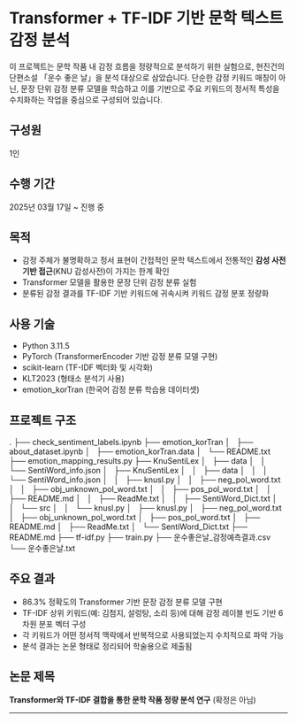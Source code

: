 # Transformer + TF-IDF 기반 문학 텍스트 감정 분석

이 프로젝트는 문학 작품 내 감정 흐름을 정량적으로 분석하기 위한 실험으로, 현진건의 단편소설 「운수 좋은 날」을 분석 대상으로 삼았습니다. 단순한 감정 키워드 매칭이 아닌, 문장 단위 감정 분류 모델을 학습하고 이를 기반으로 주요 키워드의 정서적 특성을 수치화하는 작업을 중심으로 구성되어 있습니다.

## 구성원
1인

## 수행 기간
2025년 03월 17일 ~ 진행 중

## 목적

- 감정 주체가 불명확하고 정서 표현이 간접적인 문학 텍스트에서 전통적인 **감성 사전 기반 접근**(KNU 감성사전)이 가지는 한계 확인
- Transformer 모델을 활용한 문장 단위 감정 분류 실험
- 분류된 감정 결과를 TF-IDF 기반 키워드에 귀속시켜 키워드 감정 분포 정량화

## 사용 기술

- Python 3.11.5
- PyTorch (TransformerEncoder 기반 감정 분류 모델 구현)
- scikit-learn (TF-IDF 벡터화 및 시각화)
- KLT2023 (형태소 분석기 사용)
- emotion_korTran (한국어 감정 분류 학습용 데이터셋)

## 프로젝트 구조
.
├── check_sentiment_labels.ipynb
├── emotion_korTran
│   ├── about_dataset.ipynb
│   ├── emotion_korTran.data
│   └── README.txt
├── emotion_mapping_results.py
├── KnuSentiLex
│   ├── data
│   │   └── SentiWord_info.json
│   ├── KnuSentiLex
│   │   ├── data
│   │   │   └── SentiWord_info.json
│   │   ├── knusl.py
│   │   ├── neg_pol_word.txt
│   │   ├── obj_unknown_pol_word.txt
│   │   ├── pos_pol_word.txt
│   │   ├── README.md
│   │   ├── ReadMe.txt
│   │   ├── SentiWord_Dict.txt
│   │   └── src
│   │       └── knusl.py
│   ├── knusl.py
│   ├── neg_pol_word.txt
│   ├── obj_unknown_pol_word.txt
│   ├── pos_pol_word.txt
│   ├── README.md
│   ├── ReadMe.txt
│   └── SentiWord_Dict.txt
├── README.md
├── tf-idf.py
├── train.py
├── 운수좋은날_감정예측결과.csv
└── 운수좋은날.txt



## 주요 결과

- 86.3% 정확도의 Transformer 기반 문장 감정 분류 모델 구현
- TF-IDF 상위 키워드(예: 김첨지, 설렁탕, 소리 등)에 대해 감정 레이블 빈도 기반 6차원 분포 벡터 구성
- 각 키워드가 어떤 정서적 맥락에서 반복적으로 사용되었는지 수치적으로 파악 가능
- 분석 결과는 논문 형태로 정리되어 학술용으로 제출됨

## 논문 제목  
**Transformer와 TF-IDF 결합을 통한 문학 작품 정량 분석 연구** (확정은 아님)

---
